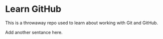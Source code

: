 # Learn GitHub

This is a throwaway repo used to learn about working with Git and GitHub.

Add another sentance here. 
